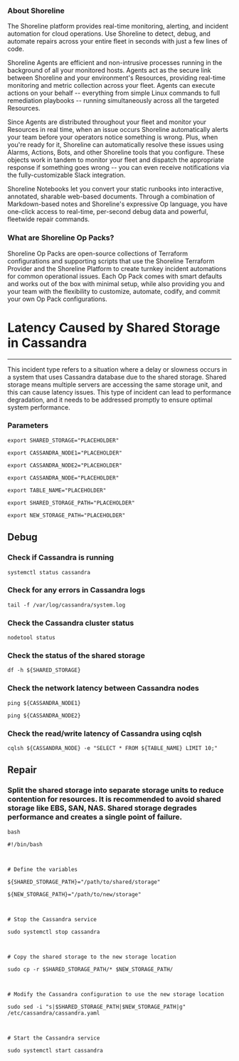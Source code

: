 
### About Shoreline
The Shoreline platform provides real-time monitoring, alerting, and incident automation for cloud operations. Use Shoreline to detect, debug, and automate repairs across your entire fleet in seconds with just a few lines of code.

Shoreline Agents are efficient and non-intrusive processes running in the background of all your monitored hosts. Agents act as the secure link between Shoreline and your environment's Resources, providing real-time monitoring and metric collection across your fleet. Agents can execute actions on your behalf -- everything from simple Linux commands to full remediation playbooks -- running simultaneously across all the targeted Resources.

Since Agents are distributed throughout your fleet and monitor your Resources in real time, when an issue occurs Shoreline automatically alerts your team before your operators notice something is wrong. Plus, when you're ready for it, Shoreline can automatically resolve these issues using Alarms, Actions, Bots, and other Shoreline tools that you configure. These objects work in tandem to monitor your fleet and dispatch the appropriate response if something goes wrong -- you can even receive notifications via the fully-customizable Slack integration.

Shoreline Notebooks let you convert your static runbooks into interactive, annotated, sharable web-based documents. Through a combination of Markdown-based notes and Shoreline's expressive Op language, you have one-click access to real-time, per-second debug data and powerful, fleetwide repair commands.

### What are Shoreline Op Packs?
Shoreline Op Packs are open-source collections of Terraform configurations and supporting scripts that use the Shoreline Terraform Provider and the Shoreline Platform to create turnkey incident automations for common operational issues. Each Op Pack comes with smart defaults and works out of the box with minimal setup, while also providing you and your team with the flexibility to customize, automate, codify, and commit your own Op Pack configurations.

# Latency Caused by Shared Storage in Cassandra
---

This incident type refers to a situation where a delay or slowness occurs in a system that uses Cassandra database due to the shared storage. Shared storage means multiple servers are accessing the same storage unit, and this can cause latency issues. This type of incident can lead to performance degradation, and it needs to be addressed promptly to ensure optimal system performance.

### Parameters
```shell
export SHARED_STORAGE="PLACEHOLDER"

export CASSANDRA_NODE1="PLACEHOLDER"

export CASSANDRA_NODE2="PLACEHOLDER"

export CASSANDRA_NODE="PLACEHOLDER"

export TABLE_NAME="PLACEHOLDER"

export SHARED_STORAGE_PATH="PLACEHOLDER"

export NEW_STORAGE_PATH="PLACEHOLDER"
```

## Debug

### Check if Cassandra is running
```shell
systemctl status cassandra
```

### Check for any errors in Cassandra logs
```shell
tail -f /var/log/cassandra/system.log
```

### Check the Cassandra cluster status
```shell
nodetool status
```

### Check the status of the shared storage
```shell
df -h ${SHARED_STORAGE}
```

### Check the network latency between Cassandra nodes
```shell
ping ${CASSANDRA_NODE1}

ping ${CASSANDRA_NODE2}
```

### Check the read/write latency of Cassandra using cqlsh
```shell
cqlsh ${CASSANDRA_NODE} -e "SELECT * FROM ${TABLE_NAME} LIMIT 10;"
```

## Repair

### Split the shared storage into separate storage units to reduce contention for resources. It is recommended to avoid shared storage like EBS, SAN, NAS. Shared storage degrades performance and creates a single point of failure.
```shell
bash

#!/bin/bash



# Define the variables

${SHARED_STORAGE_PATH}="/path/to/shared/storage"

${NEW_STORAGE_PATH}="/path/to/new/storage"



# Stop the Cassandra service

sudo systemctl stop cassandra



# Copy the shared storage to the new storage location

sudo cp -r $SHARED_STORAGE_PATH/* $NEW_STORAGE_PATH/



# Modify the Cassandra configuration to use the new storage location

sudo sed -i "s|$SHARED_STORAGE_PATH|$NEW_STORAGE_PATH|g" /etc/cassandra/cassandra.yaml



# Start the Cassandra service

sudo systemctl start cassandra


```